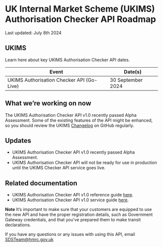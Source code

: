 
# UK Internal Market Scheme (UKIMS) Authorisation Checker API Roadmap
Last updated: July 8th 2024

## UKIMS
Learn here about key UKIMS Authorisation Checker API dates.


| Event                                              | Date(s)              |
|----------------------------------------------------|----------------------|
|UKIMS Authorisation Checker API (Go-Live)    | 30 September 2024          |


## What we’re working on now
The UKIMS Authorisation Checker API v1.0 recently passed Alpha Assessment. Some of the existing features of the API might be enhanced, so you should review the UKIMS [Changelog](https://github.com/hmrc/ukim-auth-checker-api/wiki/UK-Internal-Market-Scheme-(UKIMS)-Authorisation-Checker-API-Reference-Guide-Changelog) on GitHub regularly.

## Updates

- UKIMS Authorisation Checker API v1.0 recently passed Alpha Assessment.
- UKIMS Authorisation Checker API will not be ready for use in production until the UKIMS Checker API service goes live.

## Related documentation
- UKIMS Authorisation Checker API v1.0 reference guide [here](/api-documentation/docs/api/service/ukim-auth-checker-api/1.0).
- UKIMS Authorisation Checker API v1.0 service guide [here](/guides/ukim-auth-checker-api-service-guide/).

 **Note** It’s important to make sure that your customers are equipped to use the new API and have the proper registration details, such as Government Gateway credentials, and that you’ve prepared them to make transit declarations.

If you have any questions or any issues with using this API, email [SDSTeam@hmrc.gov.uk](mailto:SDSTeam@hmrc.gov.uk)

